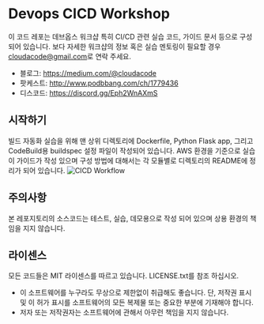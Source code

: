 # Devops CICD Workshop

이 코드 레포는 데브옵스 워크샵 특히 CI/CD 관련 실습 코드, 가이드 문서 등으로 구성 되어 있습니다. 보다 자세한 워크샵의 정보 혹은 실습 멘토링이 필요할 경우 <a href="mailto:cloudacode@gmail.com">cloudacode@gmail.com</a>로 연락 주세요.

* 블로그: https://medium.com/@cloudacode
* 팟케스트: http://www.podbbang.com/ch/1779436
* 디스코드: https://discord.gg/Eph2WnAXmS
  
## 시작하기
빌드 자동화 실습을 위해 맨 상위 디렉토리에 Dockerfile, Python Flask app, 그리고 CodeBuild용 buildspec 설정 파일이 작성되어 있습니다.
AWS 환경을 기준으로 실습이 가이드가 작성 있으며 구성 방법에 대해서는 각 모듈별로 디렉토리의 README에 정리가 되어 있습니다. 
![CICD Workflow](./images/devops-cicd-workshop.png)

## 주의사항
본 레포지토리의 소스코드는 테스트, 실습, 데모용으로 작성 되어 있으며 상용 환경의 책임을 지지 않습니다.

## 라이센스
모든 코드들은 MIT 라이센스를 따르고 있습니다. LICENSE.txt를 참조 하십시오.
* 이 소프트웨어를 누구라도 무상으로 제한없이 취급해도 좋습니다. 단, 저작권 표시 및 이 허가 표시를 소프트웨어의 모든 복제물 또는 중요한 부분에 기재해야 합니다.
* 저자 또는 저작권자는 소프트웨어에 관해서 아무런 책임을 지지 않습니다.

